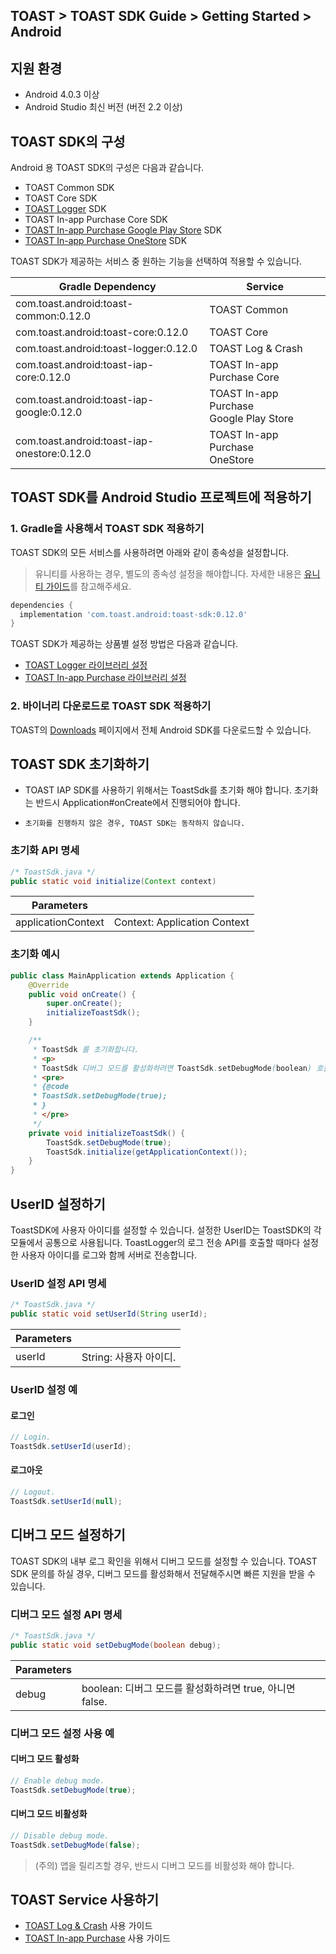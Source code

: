 ## TOAST > TOAST SDK Guide > Getting Started > Android

## 지원 환경

* Android 4.0.3 이상
* Android Studio 최신 버전 (버전 2.2 이상)

## TOAST SDK의 구성

Android 용 TOAST SDK의 구성은 다음과 같습니다.

* TOAST Common SDK
* TOAST Core SDK
* [TOAST Logger](./log-collector-android) SDK
* TOAST In-app Purchase Core SDK
* [TOAST In-app Purchase Google Play Store](./iap-android) SDK
* [TOAST In-app Purchase OneStore](./iap-android) SDK

TOAST SDK가 제공하는 서비스 중 원하는 기능을 선택하여 적용할 수 있습니다.

| Gradle Dependency | Service |
| --- | --- |
| com.toast.android:toast-common:0.12.0 | TOAST Common |
| com.toast.android:toast-core:0.12.0 | TOAST Core |
| com.toast.android:toast-logger:0.12.0 | TOAST Log & Crash |
| com.toast.android:toast-iap-core:0.12.0 | TOAST In-app Purchase Core |
| com.toast.android:toast-iap-google:0.12.0 | TOAST In-app Purchase <br>Google Play Store |
| com.toast.android:toast-iap-onestore:0.12.0 | TOAST In-app Purchase <br>OneStore |

## TOAST SDK를 Android Studio 프로젝트에 적용하기

### 1. Gradle을 사용해서 TOAST SDK 적용하기

TOAST SDK의 모든 서비스를 사용하려면 아래와 같이 종속성을 설정합니다.

> 유니티를 사용하는 경우, 별도의 종속성 설정을 해야합니다. 
> 자세한 내용은 [유니티 가이드](./getting-started-unity/#android)를 참고해주세요.

```groovy
dependencies {
  implementation 'com.toast.android:toast-sdk:0.12.0'
}
```

TOAST SDK가 제공하는 상품별 설정 방법은 다음과 같습니다.

- [TOAST Logger 라이브러리 설정](./log-collector-android/#_1)
- [TOAST In-app Purchase 라이브러리 설정](./iap-android/#_1)

### 2. 바이너리 다운로드로 TOAST SDK 적용하기

TOAST의 [Downloads](../../../Download/#toast-sdk) 페이지에서 전체 Android SDK를 다운로드할 수 있습니다.

## TOAST SDK 초기화하기

- TOAST IAP SDK를 사용하기 위해서는 ToastSdk를 초기화 해야 합니다. 
초기화는 반드시 Application#onCreate에서 진행되어야 합니다.

- `초기화를 진행하지 않은 경우, TOAST SDK는 동작하지 않습니다.`

### 초기화 API 명세

```java
/* ToastSdk.java */
public static void initialize(Context context)
```

| Parameters | |
| -- | -- |
| applicationContext | Context: Application Context |

### 초기화 예시

```java
public class MainApplication extends Application {
    @Override
    public void onCreate() {
        super.onCreate();
        initializeToastSdk();
    }

    /**
     * ToastSdk 를 초기화합니다.
     * <p>
     * ToastSdk 디버그 모드를 활성화하려면 ToastSdk.setDebugMode(boolean) 호출하여 true 로 설정합니다.
     * <pre>
     * {@code
     * ToastSdk.setDebugMode(true);
     * }
     * </pre>
     */
    private void initializeToastSdk() {
        ToastSdk.setDebugMode(true);
        ToastSdk.initialize(getApplicationContext());
    }
}
```

## UserID 설정하기

ToastSDK에 사용자 아이디를 설정할 수 있습니다.
설정한 UserID는 ToastSDK의 각 모듈에서 공통으로 사용됩니다.
ToastLogger의 로그 전송 API를 호출할 때마다 설정한 사용자 아이디를 로그와 함께 서버로 전송합니다.

### UserID 설정 API 명세

```java
/* ToastSdk.java */
public static void setUserId(String userId);
```

| Parameters | |
| -- | -- |
| userId | String: 사용자 아이디.|

### UserID 설정 예

#### 로그인

```java
// Login.
ToastSdk.setUserId(userId);
```

#### 로그아웃

```java
// Logout.
ToastSdk.setUserId(null);
```

## 디버그 모드 설정하기

TOAST SDK의 내부 로그 확인을 위해서 디버그 모드를 설정할 수 있습니다.
TOAST SDK 문의를 하실 경우, 디버그 모드를 활성화해서 전달해주시면 빠른 지원을 받을 수 있습니다.

### 디버그 모드 설정 API 명세

```java
/* ToastSdk.java */
public static void setDebugMode(boolean debug);
```

| Parameters | |
| -- | -- |
| debug | boolean: 디버그 모드를 활성화하려면 true, 아니면 false.|

### 디버그 모드 설정 사용 예

#### 디버그 모드 활성화

```java
// Enable debug mode.
ToastSdk.setDebugMode(true);
```

#### 디버그 모드 비활성화

```java
// Disable debug mode.
ToastSdk.setDebugMode(false);
```

> (주의) 앱을 릴리즈할 경우, 반드시 디버그 모드를 비활성화 해야 합니다.

## TOAST Service 사용하기

* [TOAST Log & Crash](./log-collector-android) 사용 가이드
* [TOAST In-app Purchase](./iap-android) 사용 가이드



